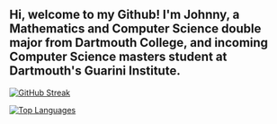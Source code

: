 ## Hi, welcome to my Github! I'm Johnny, a Mathematics and Computer Science double major from Dartmouth College, and incoming Computer Science masters student at Dartmouth's Guarini Institute. 

[![GitHub Streak](https://streak-stats.demolab.com/?user=jasonpakk&theme=calm)](https://github.com/jasonpakk)

[![Top Languages](https://github-readme-stats.vercel.app/api/top-langs/?username=jasonpakk&size_weight=0.1&layout=compact&count_weight=0.9&langs_count=10)](https://github.com/jasonpakk)
